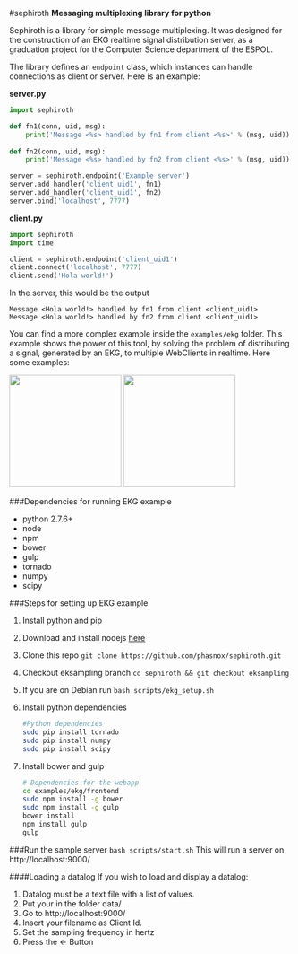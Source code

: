 #sephiroth
**Messaging multiplexing library for python**

Sephiroth is a library for simple message multiplexing. 
It was designed for the construction of an EKG realtime signal distribution server, as a graduation project for the Computer Science department of the ESPOL.

The library defines an `endpoint` class, which instances can handle connections as client or server. Here is an example:

**server.py**
```python
import sephiroth

def fn1(conn, uid, msg):
    print('Message <%s> handled by fn1 from client <%s>' % (msg, uid))
    
def fn2(conn, uid, msg):
    print('Message <%s> handled by fn2 from client <%s>' % (msg, uid))

server = sephiroth.endpoint('Example server')
server.add_handler('client_uid1', fn1)
server.add_handler('client_uid1', fn2)
server.bind('localhost', 7777)
```

**client.py**
```python
import sephiroth
import time

client = sephiroth.endpoint('client_uid1')
client.connect('localhost', 7777)
client.send('Hola world!')
```

In the server, this would be the output
```
Message <Hola world!> handled by fn1 from client <client_uid1>
Message <Hola world!> handled by fn2 from client <client_uid1>
```

You can find a more complex example inside the `examples/ekg` folder. This example shows the power of this tool, by solving the problem of distributing a signal, generated by an EKG, to multiple WebClients in realtime. Here some examples:


<img height="200" src="https://cloud.githubusercontent.com/assets/3498059/6234238/348d7ba6-b6a7-11e4-9f77-49aa2b4489a4.jpg">

<img height="200" src="https://cloud.githubusercontent.com/assets/3498059/6234242/3b484e30-b6a7-11e4-9180-5f15b2b7c0d6.png">



###Dependencies for running EKG example
 - python 2.7.6+
 - node
 - npm
 - bower
 - gulp
 - tornado
 - numpy
 - scipy


###Steps for setting up EKG example
 1. Install python and pip
 2. Download and install nodejs [here](http://nodejs.org/download/)
 3. Clone this repo 
     `git clone https://github.com/phasnox/sephiroth.git`
 4. Checkout eksampling branch 
     `cd sephiroth && git checkout eksampling`
 5. If you are on Debian run 
     `bash scripts/ekg_setup.sh`
 6. Install python dependencies

     ```bash
     #Python dependencies
     sudo pip install tornado
     sudo pip install numpy
     sudo pip install scipy
     ```
     
 7. Install bower and gulp

     ```bash
     # Dependencies for the webapp
     cd examples/ekg/frontend
     sudo npm install -g bower
     sudo npm install -g gulp
     bower install
     npm install gulp
     gulp
     ```

###Run the sample server
 `bash scripts/start.sh`
This will run a server on http://localhost:9000/

####Loading a datalog
If you wish to load and display a datalog:
 1. Datalog must be a text file with a list of values.
 2. Put your in the folder data/
 3. Go to http://localhost:9000/
 4. Insert your filename as Client Id.
 5. Set the sampling frequency in hertz
 6. Press the <- Button
